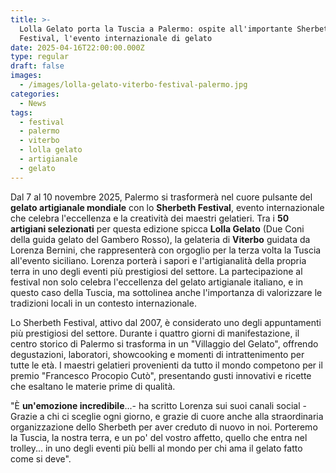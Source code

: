 ```yaml
---
title: >-
  Lolla Gelato porta la Tuscia a Palermo: ospite all'importante Sherbeth
  Festival, l'evento internazionale di gelato
date: 2025-04-16T22:00:00.000Z
type: regular
draft: false
images:
  - /images/lolla-gelato-viterbo-festival-palermo.jpg
categories:
  - News
tags:
  - festival
  - palermo
  - viterbo
  - lolla gelato
  - artigianale
  - gelato
---
```


Dal 7 al 10 novembre 2025, Palermo si trasformerà nel cuore pulsante del **gelato artigianale mondiale** con lo **Sherbeth Festival**, evento internazionale che celebra l'eccellenza e la creatività dei maestri gelatieri. Tra i **50 artigiani selezionati** per questa edizione spicca **Lolla Gelato** (Due Coni della guida gelato del Gambero Rosso), la gelateria di **Viterbo** guidata da Lorenza Bernini, che rappresenterà con orgoglio per la terza volta la Tuscia all'evento siciliano. Lorenza porterà i sapori e l'artigianalità della propria terra in uno degli eventi più prestigiosi del settore. La partecipazione al festival non solo celebra l'eccellenza del gelato artigianale italiano, e in questo caso della Tuscia, ma sottolinea anche l'importanza di valorizzare le tradizioni locali in un contesto internazionale.

Lo Sherbeth Festival, attivo dal 2007, è considerato uno degli appuntamenti più prestigiosi del settore. Durante i quattro giorni di manifestazione, il centro storico di Palermo si trasforma in un "Villaggio del Gelato", offrendo degustazioni, laboratori, showcooking e momenti di intrattenimento per tutte le età. I maestri gelatieri provenienti da tutto il mondo competono per il premio "Francesco Procopio Cutò", presentando gusti innovativi e ricette che esaltano le materie prime di qualità.

"È **un'emozione incredibile**...- ha scritto Lorenza sui suoi canali social - Grazie a chi ci sceglie ogni giorno, e grazie di cuore anche alla straordinaria organizzazione dello Sherbeth per aver creduto di nuovo in noi. Porteremo la Tuscia, la nostra terra, e un po' del vostro affetto, quello che entra nel trolley... in uno degli eventi più belli al mondo per chi ama il gelato fatto come si deve".

